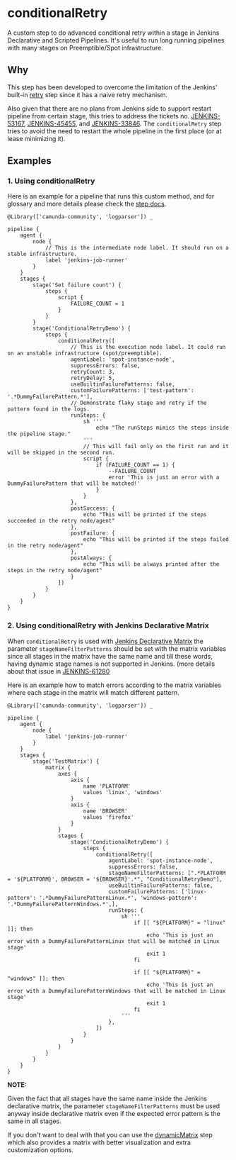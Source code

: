 # conditionalRetry

A custom step to do advanced conditional retry within a stage in Jenkins Declarative and Scripted Pipelines.
It's useful to run long running pipelines with many stages on Preemptible/Spot infrastructure.

## Why

This step has been developed to overcome the limitation of the Jenkins' built-in
[retry](https://www.jenkins.io/doc/pipeline/steps/workflow-basic-steps/#retry-retry-the-body-up-to-n-times) step 
since it has a naive retry mechanism.

Also given that there are no plans from Jenkins side to support restart pipeline from certain stage, 
this tries to address the tickets no.
[JENKINS-53167](https://issues.jenkins.io/browse/JENKINS-53167),
[JENKINS-45455](https://issues.jenkins.io/browse/JENKINS-45455),
and [JENKINS-33846](https://issues.jenkins.io/browse/JENKINS-33846).
The `conditionalRetry` step tries to avoid the need to restart the whole pipeline in the first place
(or at lease minimizing it).

## Examples

### 1. Using conditionalRetry

Here is an example for a pipeline that runs this custom method,
and for glossary and more details please check the [step docs](../vars/conditionalRetry.groovy).  

```
@Library(['camunda-community', 'logparser']) _

pipeline {
    agent {
        node {
            // This is the intermediate node label. It should run on a stable infrastructure.
            label 'jenkins-job-runner'
        }
    }
    stages {
        stage('Set failure count') {
            steps {
                script {
                    FAILURE_COUNT = 1
                }
            }
        }
        stage('ConditionalRetryDemo') {
            steps {
                conditionalRetry([
                    // This is the execution node label. It could run on an unstable infrastructure (spot/preemptible).
                    agentLabel: 'spot-instance-node',
                    suppressErrors: false,
                    retryCount: 3,
                    retryDelay: 5,
                    useBuiltinFailurePatterns: false,
                    customFailurePatterns: ['test-pattern': '.*DummyFailurePattern.*'],
                    // Demonstrate flaky stage and retry if the pattern found in the logs.
                    runSteps: {
                        sh '''
                            echo "The runSteps mimics the steps inside the pipeline stage."
                        '''
                        // This will fail only on the first run and it will be skipped in the second run.
                        script {
                            if (FAILURE_COUNT == 1) {
                                --FAILURE_COUNT
                                error 'This is just an error with a DummyFailurePattern that will be matched!'
                            }
                        }
                    },
                    postSuccess: {
                        echo "This will be printed if the steps succeeded in the retry node/agent"
                    },
                    postFailure: {
                        echo "This will be printed if the steps failed in the retry node/agent"
                    },
                    postAlways: {
                        echo "This will be always printed after the steps in the retry node/agent"
                    }
                ])
            }
        }
    }
}
```

### 2. Using conditionalRetry with Jenkins Declarative Matrix

When `conditionalRetry` is used with
[Jenkins Declarative Matrix](https://www.jenkins.io/doc/book/pipeline/syntax/#declarative-matrix)
the parameter `stageNameFilterPatterns` should be set with the matrix variables since all stages in the matrix
have the same name and till these words, having dynamic stage names is not supported in Jenkins.
(more details about that issue in [JENKINS-61280](https://issues.jenkins.io/browse/JENKINS-61280)

Here is an example how to match errors according to the matrix variables
where each stage in the matrix will match different pattern.

```
@Library(['camunda-community', 'logparser']) _

pipeline {
    agent {
        node {
            label 'jenkins-job-runner'
        }
    }
    stages {
        stage('TestMatrix') {
            matrix {
                axes {
                    axis {
                        name 'PLATFORM'
                        values 'linux', 'windows'
                    }
                    axis {
                        name 'BROWSER'
                        values 'firefox'
                    }
                }
                stages {
                    stage('ConditionalRetryDemo') {
                        steps {
                            conditionalRetry([
                                agentLabel: 'spot-instance-node',
                                suppressErrors: false,
                                stageNameFilterPatterns: [".*PLATFORM = '${PLATFORM}', BROWSER = '${BROWSER}'.*", "ConditionalRetryDemo"],
                                useBuiltinFailurePatterns: false,
                                customFailurePatterns: ['linux-pattern': '.*DummyFailurePatternLinux.*', 'windows-pattern': '.*DummyFailurePatternWindows.*',],
                                runSteps: {
                                    sh '''
                                        if [[ "${PLATFORM}" = "linux" ]]; then
                                            echo 'This is just an error with a DummyFailurePatternLinux that will be matched in Linux stage'
                                            exit 1
                                        fi

                                        if [[ "${PLATFORM}" = "windows" ]]; then
                                            echo 'This is just an error with a DummyFailurePatternWindows that will be matched in Linux stage'
                                            exit 1
                                        fi
                                    '''
                                },
                            ])
                        }
                    }
                }
            }
        }
    }
}
```

**NOTE:**

Given the fact that all stages have the same name inside the Jenkins declarative matrix,
the parameter `stageNameFilterPatterns` must be used anyway inside declarative matrix even if the expected
error pattern is the same in all stages.

If you don't want to deal with that you can use the [dynamicMatrix](../docs/dynamicMatrix.md) step which also provides
a matrix with better visualization and extra customization options.
